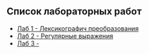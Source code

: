 ## Список лабораторных работ

* [Лаб 1 - Лексикографич преобразования](./lab1/README.md)
* [Лаб 2 - Регулярные выражения](./lab2/README.md)
* [Лаб 3 - ](./lab3/README.md)

